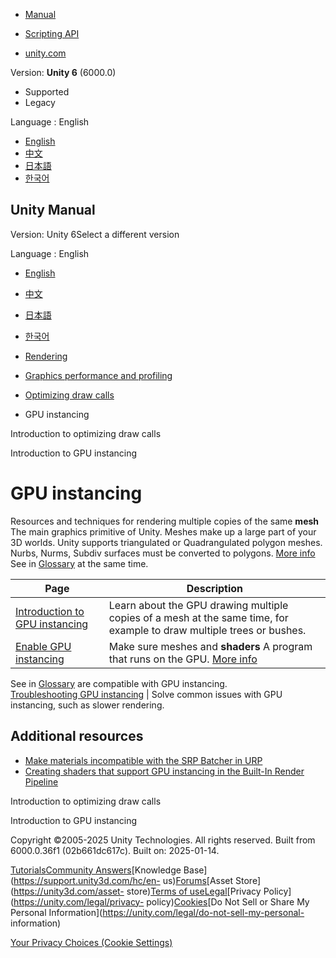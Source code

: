 [](https://docs.unity3d.com)

  * [Manual](../Manual/index.html)
  * [Scripting API](../ScriptReference/index.html)

  * [unity.com](https://unity.com/)

Version: **Unity 6** (6000.0)

  * Supported
  * Legacy

Language : English

  * [English](/Manual/GPUInstancing-landing.html)
  * [中文](/cn/current/Manual/GPUInstancing-landing.html)
  * [日本語](/ja/current/Manual/GPUInstancing-landing.html)
  * [한국어](/kr/current/Manual/GPUInstancing-landing.html)

[](https://docs.unity3d.com)

## Unity Manual

Version: Unity 6Select a different version

Language : English

  * [English](/Manual/GPUInstancing-landing.html)
  * [中文](/cn/current/Manual/GPUInstancing-landing.html)
  * [日本語](/ja/current/Manual/GPUInstancing-landing.html)
  * [한국어](/kr/current/Manual/GPUInstancing-landing.html)

  * [Rendering](rendering-and-post-processing.html)
  * [Graphics performance and profiling](graphics-performance-profiling.html)
  * [Optimizing draw calls](reduce-draw-calls-landing.html)
  * GPU instancing

[](optimizing-draw-calls.html)

Introduction to optimizing draw calls

[](GPUInstancing.html)

Introduction to GPU instancing

# GPU instancing

Resources and techniques for rendering multiple copies of the same **mesh**
The main graphics primitive of Unity. Meshes make up a large part of your 3D
worlds. Unity supports triangulated or Quadrangulated polygon meshes. Nurbs,
Nurms, Subdiv surfaces must be converted to polygons. [More info](mesh.html)  
See in [Glossary](Glossary.html#Mesh) at the same time.

**Page** | **Description**  
---|---  
[Introduction to GPU instancing](GPUInstancing.html) | Learn about the GPU drawing multiple copies of a mesh at the same time, for example to draw multiple trees or bushes.  
[Enable GPU instancing](gpu-instancing-enable.html) | Make sure meshes and **shaders** A program that runs on the GPU. [More info](Shaders.html)  
See in [Glossary](Glossary.html#Shader) are compatible with GPU instancing.  
[Troubleshooting GPU instancing](gpu-instancing-troubleshoot.html) | Solve common issues with GPU instancing, such as slower rendering.  
  
## Additional resources

  * [Make materials incompatible with the SRP Batcher in URP](SRPBatcher-Incompatible.html)
  * [Creating shaders that support GPU instancing in the Built-In Render Pipeline](gpu-instancing-shader.html)

[](optimizing-draw-calls.html)

Introduction to optimizing draw calls

[](GPUInstancing.html)

Introduction to GPU instancing

Copyright ©2005-2025 Unity Technologies. All rights reserved. Built from
6000.0.36f1 (02b661dc617c). Built on: 2025-01-14.

[Tutorials](https://learn.unity.com/)[Community
Answers](https://answers.unity3d.com)[Knowledge
Base](https://support.unity3d.com/hc/en-
us)[Forums](https://forum.unity3d.com)[Asset Store](https://unity3d.com/asset-
store)[Terms of
use](https://docs.unity3d.com/Manual/TermsOfUse.html)[Legal](https://unity.com/legal)[Privacy
Policy](https://unity.com/legal/privacy-
policy)[Cookies](https://unity.com/legal/cookie-policy)[Do Not Sell or Share
My Personal Information](https://unity.com/legal/do-not-sell-my-personal-
information)

[Your Privacy Choices (Cookie Settings)](javascript:void\(0\);)


